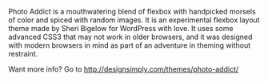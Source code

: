 Photo Addict is a mouthwatering blend of flexbox with handpicked morsels of color and spiced with random images. It is an experimental flexbox layout theme made by Sheri Bigelow for WordPress with love. It uses some advanced CSS3 that may not work in older browsers, and it was designed with modern browsers in mind as part of an adventure in theming without restraint.

Want more info? Go to http://designsimply.com/themes/photo-addict/

